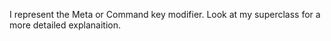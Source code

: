 I represent the Meta or Command key modifier. Look at my superclass for a more detailed explanaition.